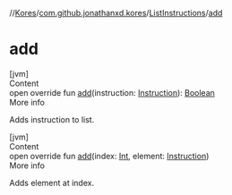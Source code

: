//[Kores](../../index.md)/[com.github.jonathanxd.kores](../index.md)/[ListInstructions](index.md)/[add](add.md)



# add  
[jvm]  
Content  
open override fun [add](add.md)(instruction: [Instruction](../-instruction/index.md)): [Boolean](https://kotlinlang.org/api/latest/jvm/stdlib/kotlin/-boolean/index.html)  
More info  


Adds instruction to list.

  


[jvm]  
Content  
open override fun [add](add.md)(index: [Int](https://kotlinlang.org/api/latest/jvm/stdlib/kotlin/-int/index.html), element: [Instruction](../-instruction/index.md))  
More info  


Adds element at index.

  



